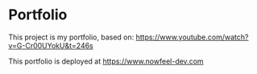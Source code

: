 # Portfolio

This project is my portfolio, based on: https://www.youtube.com/watch?v=G-Cr00UYokU&t=246s 

This portfolio is deployed at https://www.nowfeel-dev.com

